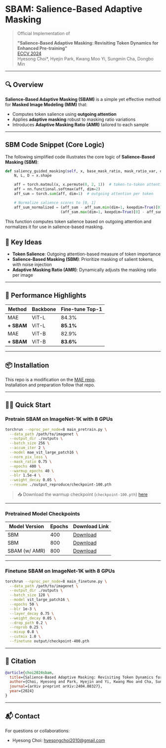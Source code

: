 # SBAM: Salience-Based Adaptive Masking

> Official Implementation of
>
> **"Salience-Based Adaptive Masking: Revisiting Token Dynamics for Enhanced Pre-training"**  
> [ECCV 2024](https://www.ecva.net/papers/eccv_2024/papers_ECCV/papers/10063.pdf)  
> Hyesong Choi\*, Hyejin Park\, Kwang Moo Yi, Sungmin Cha, Dongbo Min

---

## 🔍 Overview

**Salience-Based Adaptive Masking (SBAM)** is a simple yet effective method for **Masked Image Modeling (MIM)** that:

- Computes token salience using **outgoing attention**
- Applies **adaptive masking** robust to masking ratio variations
- Introduces **Adaptive Masking Ratio (AMR)** tailored to each sample

---

## SBM Code Snippet (Core Logic)

The following simplified code illustrates the core logic of **Salience-Based Masking (SBM)**:

```python
def saliency_guided_masking(self, x, base_mask_ratio, mask_ratio_var, delta):
    N, L, D = x.shape

    aff = torch.matmul(x, x.permute(0, 2, 1))  # token-to-token attention
    aff = nn.functional.softmax(aff, dim=2)
    aff_sum = torch.sum(aff, dim=1)  # outgoing attention per token

    # Normalize salience scores to [0, 1]
    aff_sum_normalized = (aff_sum - aff_sum.min(dim=1, keepdim=True)[0]) / \
                         (aff_sum.max(dim=1, keepdim=True)[0] - aff_sum.min(dim=1, keepdim=True)[0])
```

This function computes token salience based on outgoing attention and normalizes it for use in salience-based masking.

## 🧠 Key Ideas

- **Token Salience**: Outgoing attention-based measure of token importance
- **Salience-Based Masking (SBM)**: Prioritize masking of salient tokens, with noise injection
- **Adaptive Masking Ratio (AMR)**: Dynamically adjusts the masking ratio per image

---

## 🚀 Performance Highlights

| Method       | Backbone | Fine-tune Top-1 |
|--------------|----------|------------------|
| MAE          | ViT-L    | 84.3%            |
| **+ SBAM**   | ViT-L    | **85.1%**        |
| MAE          | ViT-B    | 82.9%            |
| **+ SBAM**   | ViT-B    | **83.6%**        |

---

## 📦 Installation

This repo is a modification on the [MAE repo](https://github.com/facebookresearch/mae).  
Installation and preparation follow that repo.

---

## 🏃‍♀️ Quick Start

### Pretrain SBAM on ImageNet-1K with 8 GPUs

```bash
torchrun --nproc_per_node=8 main_pretrain.py \
  --data_path /path/to/imagenet \
  --output_dir ./outputs \
  --batch_size 256 \
  --accum_iter 2 \
  --model mae_vit_large_patch16 \
  --norm_pix_loss \
  --mask_ratio 0.75 \
  --epochs 400 \
  --warmup_epochs 40 \
  --blr 1.5e-4 \
  --weight_decay 0.05 \
  --resume ./output_reproduce/checkpoint-100.pth
```

> 📥 Download the warmup checkpoint (`checkpoint-100.pth`) [here](https://drive.google.com/file/d/1dkhpY8EwCtTkS7xw13dBNwzsUl5et3pj/view?usp=drive_link)

---

### Pretrained Model Checkpoints

| Model Version              | Epochs | Download Link                                                                 |
|---------------------------|--------|-------------------------------------------------------------------------------|
| SBM                       | 400    | [Download](https://drive.google.com/file/d/1LGPIMTxEdsA4b-rtQkKNpuS5KfWxnYVM/view?usp=drive_link) |
| SBM                       | 800    | [Download](https://drive.google.com/file/d/1smbobsinIhklcmJ_drog3t-dQRbJ0Tt6/view?usp=drive_link) |
| SBAM (w/ AMR)             | 800    | [Download](https://drive.google.com/file/d/18oYGqBdAPWoqmSCr-MMWps3swfF9geaB/view?usp=drive_link) |

---

### Finetune SBAM on ImageNet-1K with 8 GPUs

```bash
torchrun --nproc_per_node=8 main_finetune.py \
  --data_path /path/to/imagenet \
  --output_dir ./outputs \
  --batch_size 128 \
  --model vit_large_patch16 \
  --epochs 50 \
  --blr 1e-3 \
  --layer_decay 0.75 \
  --weight_decay 0.05 \
  --drop_path 0.2 \
  --reprob 0.25 \
  --mixup 0.8 \
  --cutmix 1.0 \
  --finetune output/checkpoint-400.pth
```

---

## 📜 Citation

```bibtex
@article{choi2024sbam,
  title={Salience-Based Adaptive Masking: Revisiting Token Dynamics for Enhanced Pre-training},
  author={Choi, Hyesong and Park, Hyejin and Yi, Kwang Moo and Cha, Sungmin and Min, Dongbo},
  journal={arXiv preprint arXiv:2404.08327},
  year={2024}
}
```

---

## 📬 Contact

For questions or collaborations:
- Hyesong Choi: hyesongchoi2010@gmail.com
